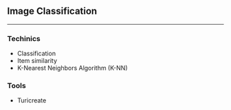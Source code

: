 ## Image Classification
___

### Techinics

* Classification
* Item similarity
* K-Nearest Neighbors Algorithm (K-NN)

### Tools

* Turicreate